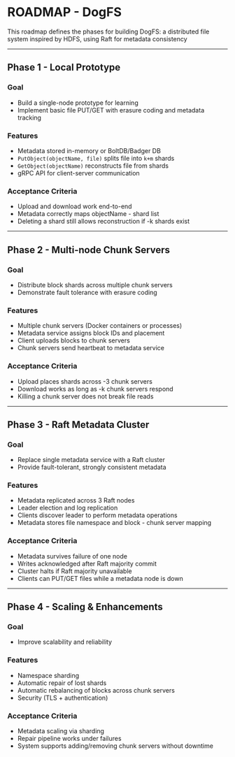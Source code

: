 # ROADMAP - DogFS

This roadmap defines the phases for building DogFS:
a distributed file system inspired by HDFS, using Raft for metadata consistency

---

## Phase 1 - Local Prototype

### Goal

- Build a single-node prototype for learning
- Implement basic file PUT/GET with erasure coding and metadata tracking

### Features

- Metadata stored in-memory or BoltDB/Badger DB
- `PutObject(objectName, file)` splits file into `k+m` shards
- `GetObject(objectName)` reconstructs file from shards
- gRPC API for client-server communication

### Acceptance Criteria

- Upload and download work end-to-end
- Metadata correctly maps objectName - shard list
- Deleting a shard still allows reconstruction if -k shards exist

---

## Phase 2 - Multi-node Chunk Servers

### Goal

- Distribute block shards across multiple chunk servers
- Demonstrate fault tolerance with erasure coding

### Features

- Multiple chunk servers (Docker containers or processes)
- Metadata service assigns block IDs and placement
- Client uploads blocks to chunk servers
- Chunk servers send heartbeat to metadata service

### Acceptance Criteria

- Upload places shards across -3 chunk servers
- Download works as long as -k chunk servers respond
- Killing a chunk server does not break file reads

---

## Phase 3 - Raft Metadata Cluster

### Goal

- Replace single metadata service with a Raft cluster
- Provide fault-tolerant, strongly consistent metadata

### Features

- Metadata replicated across 3 Raft nodes
- Leader election and log replication
- Clients discover leader to perform metadata operations
- Metadata stores file namespace and block - chunk server mapping

### Acceptance Criteria

- Metadata survives failure of one node
- Writes acknowledged after Raft majority commit
- Cluster halts if Raft majority unavailable
- Clients can PUT/GET files while a metadata node is down

---

## Phase 4 - Scaling & Enhancements

### Goal

- Improve scalability and reliability

### Features

- Namespace sharding
- Automatic repair of lost shards
- Automatic rebalancing of blocks across chunk servers
- Security (TLS + authentication)

### Acceptance Criteria

- Metadata scaling via sharding
- Repair pipeline works under failures
- System supports adding/removing chunk servers without downtime
